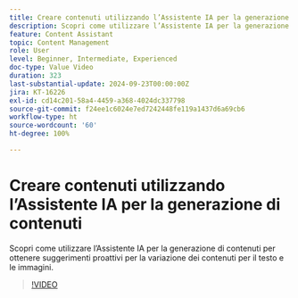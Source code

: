 ```yaml
---
title: Creare contenuti utilizzando l’Assistente IA per la generazione di contenuti
description: Scopri come utilizzare l’Assistente IA per la generazione di contenuti per ottenere suggerimenti proattivi per la variazione dei contenuti per il testo e le immagini.
feature: Content Assistant
topic: Content Management
role: User
level: Beginner, Intermediate, Experienced
doc-type: Value Video
duration: 323
last-substantial-update: 2024-09-23T00:00:00Z
jira: KT-16226
exl-id: cd14c201-58a4-4459-a368-4024dc337798
source-git-commit: f24ee1c6024e7ed7242448fe119a1437d6a69cb6
workflow-type: ht
source-wordcount: '60'
ht-degree: 100%

---
```


# Creare contenuti utilizzando l’Assistente IA per la generazione di contenuti

Scopri come utilizzare l’Assistente IA per la generazione di contenuti per ottenere suggerimenti proattivi per la variazione dei contenuti per il testo e le immagini.

>[!VIDEO](https://video.tv.adobe.com/v/3434643/?learn=on&captions=ita)
